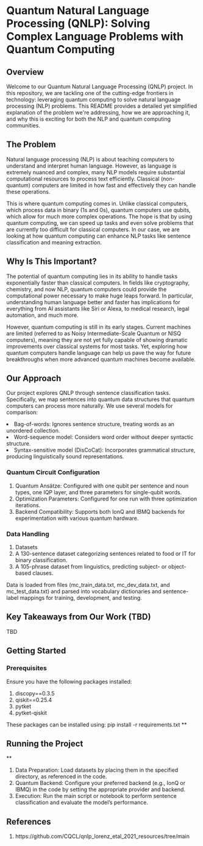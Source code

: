 **<h1>Quantum Natural Language Processing (QNLP): Solving Complex Language Problems with Quantum Computing</h1>**
**<h2>Overview</h2>**
Welcome to our Quantum Natural Language Processing (QNLP) project. In this repository, we are tackling one of the cutting-edge frontiers in technology: leveraging quantum computing to solve natural language processing (NLP) problems. This README provides a detailed yet simplified explanation of the problem we're addressing, how we are approaching it, and why this is exciting for both the NLP and quantum computing communities.

**<h2>The Problem</h2>**
Natural language processing (NLP) is about teaching computers to understand and interpret human language. However, as language is extremely nuanced and complex, many NLP models require substantial computational resources to process text efficiently. Classical (non-quantum) computers are limited in how fast and effectively they can handle these operations.

This is where quantum computing comes in. Unlike classical computers, which process data in binary (1s and 0s), quantum computers use qubits, which allow for much more complex operations. The hope is that by using quantum computing, we can speed up tasks and even solve problems that are currently too difficult for classical computers. In our case, we are looking at how quantum computing can enhance NLP tasks like sentence classification and meaning extraction.

**<h2>Why Is This Important?</h2>**
The potential of quantum computing lies in its ability to handle tasks exponentially faster than classical computers. In fields like cryptography, chemistry, and now NLP, quantum computers could provide the computational power necessary to make huge leaps forward. In particular, understanding human language better and faster has implications for everything from AI assistants like Siri or Alexa, to medical research, legal automation, and much more.

However, quantum computing is still in its early stages. Current machines are limited (referred to as Noisy Intermediate-Scale Quantum or NISQ computers), meaning they are not yet fully capable of showing dramatic improvements over classical systems for most tasks. Yet, exploring how quantum computers handle language can help us pave the way for future breakthroughs when more advanced quantum machines become available.

**<h2>Our Approach</h2>**
Our project explores QNLP through sentence classification tasks. Specifically, we map sentences into quantum data structures that quantum computers can process more naturally. We use several models for comparison:

<li>Bag-of-words: Ignores sentence structure, treating words as an unordered collection.</li>
<li>Word-sequence model: Considers word order without deeper syntactic structure.</li>
<li>Syntax-sensitive model (DisCoCat): Incorporates grammatical structure, producing linguistically sound representations.</li>

<h3>Quantum Circuit Configuration</h3>

<ol>
  <li>Quantum Ansätze: Configured with one qubit per sentence and noun types, one IQP layer, and three parameters for single-qubit words.</li>
  <li>Optimization Parameters: Configured for one run with three optimization iterations.</li>
  <li>Backend Compatibility: Supports both IonQ and IBMQ backends for experimentation with various quantum hardware.</li>
</ol>

<h3>Data Handling</h3>
<ol>
  <li>Datasets</li>
    <li>A 130-sentence dataset categorizing sentences related to food or IT for binary classification.</li>
    <li>A 105-phrase dataset from linguistics, predicting subject- or object-based clauses.</li>
</ol>

Data is loaded from files (mc_train_data.txt, mc_dev_data.txt, and mc_test_data.txt) and parsed into vocabulary dictionaries and sentence-label mappings for training, development, and testing.
**<h2>Key Takeaways from Our Work (TBD)</h2>**
TBD
**<h2>Getting Started</h2>**
<h3>Prerequisites</h3>
Ensure you have the following packages installed:
<ol>
  <li>discopy==0.3.5</li>
  <li>qiskit==0.25.4</li>
  <li>pytket</li>
  <li>pytket-qiskit</li>
</ol>
These packages can be installed using:
pip install -r requirements.txt
**<h2>Running the Project</h2>**
<ol>
  <li>Data Preparation: Load datasets by placing them in the specified directory, as referenced in the code.</li>
  <li>Quantum Backend: Configure your preferred backend (e.g., IonQ or IBMQ) in the code by setting the appropriate provider and backend.</li>
  <li>Execution: Run the main script or notebook to perform sentence classification and evaluate the model’s performance.</li>
</ol>

**<h2>References</h2>**
<ol>
  <li>https://github.com/CQCL/qnlp_lorenz_etal_2021_resources/tree/main</li>
</ol>
